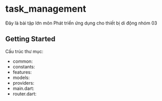 # task_management

Đây là bài tập lớn môn Phát triển ứng dụng cho thiết bị di động nhóm 03

## Getting Started

Cấu trúc thư mục:
 - common: 
 - constants:
 - features:
 - models:
 - providers:
 - main.dart:
 - router.dart:



